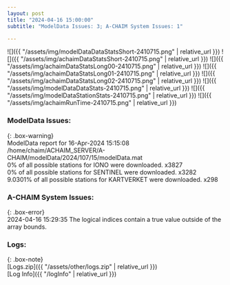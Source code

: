 ```yaml
---
layout: post
title: "2024-04-16 15:00:00"
subtitle: "ModelData Issues: 3; A-CHAIM System Issues: 1"

---
```


![]({{ "/assets/img/modelDataDataStatsShort-2410715.png" | relative_url }})
![]({{ "/assets/img/achaimDataStatsShort-2410715.png" | relative_url }})
![]({{ "/assets/img/achaimDataStatsLong00-2410715.png" | relative_url }})
![]({{ "/assets/img/achaimDataStatsLong01-2410715.png" | relative_url }})
![]({{ "/assets/img/achaimDataStatsLong02-2410715.png" | relative_url }})
![]({{ "/assets/img/modelDataDataStats-2410715.png" | relative_url }})
![]({{ "/assets/img/modelDataStationStats-2410715.png" | relative_url }})
![]({{ "/assets/img/achaimRunTime-2410715.png" | relative_url }})


### ModelData Issues:  
  
{: .box-warning}  
 ModelData report for 16-Apr-2024 15:15:08   
 /home/chaim/ACHAIM_SERVER/A-CHAIM/modelData/2024/107/15/modelData.mat   
 0% of all possible stations for IONO were downloaded. x3827   
 0% of all possible stations for SENTINEL were downloaded. x3282   
 9.0301% of all possible stations for KARTVERKET were downloaded. x298   
  
### A-CHAIM System Issues:  
  
{: .box-error}  
2024-04-16 15:29:35 The logical indices contain a true value outside of the array bounds.  

### Logs:  
  
{: .box-note}  
[Logs.zip]({{ "/assets/other/logs.zip" | relative_url }})  
[Log Info]({{ "/logInfo" | relative_url }})  
